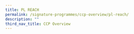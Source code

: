 ```yaml
---
title: PL REACH
permalink: /signature-programmes/ccp-overview/pl-reach/
description: ""
third_nav_title: CCP Overview
---
```

